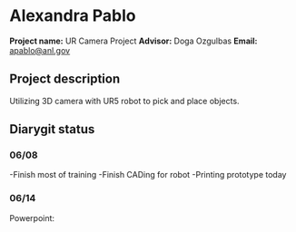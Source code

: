 # Alexandra Pablo

**Project name:** UR Camera Project
**Advisor:** Doga Ozgulbas
**Email:** apablo@anl.gov

## Project description

Utilizing 3D camera with UR5 robot to pick and place objects.

## Diarygit status

### 06/08 

-Finish most of training
-Finish CADing for robot
-Printing prototype today

### 06/14
Powerpoint:

